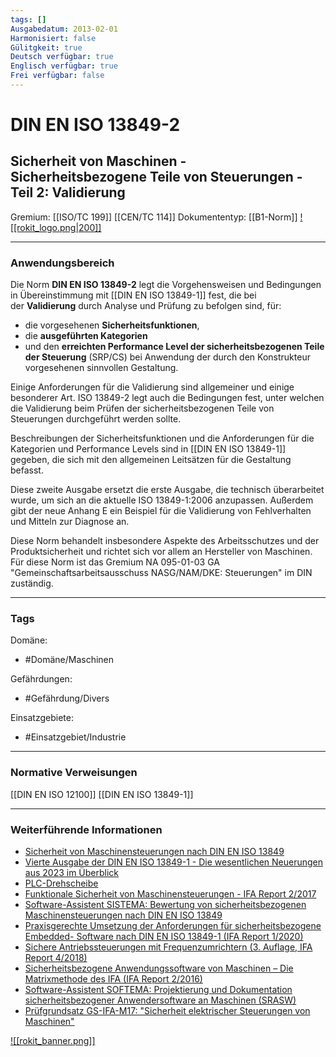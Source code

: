 ```yaml
---
tags: []
Ausgabedatum: 2013-02-01
Harmonisiert: false
Gülitgkeit: true
Deutsch verfügbar: true
Englisch verfügbar: true
Frei verfügbar: false
---
```


# DIN EN ISO 13849-2
## Sicherheit von Maschinen - Sicherheitsbezogene Teile von Steuerungen - Teil 2: Validierung

Gremium: [[ISO/TC 199]] [[CEN/TC 114]]
Dokumententyp: [[B1-Norm]]
[![[rokit_logo.png|200]]](https://public-robots.de/)

***
### Anwendungsbereich

Die Norm **DIN EN ISO 13849-2** legt die Vorgehensweisen und Bedingungen in Übereinstimmung mit [[DIN EN ISO 13849-1]] fest, die bei der **Validierung** durch Analyse und Prüfung zu befolgen sind, für:

- die vorgesehenen **Sicherheitsfunktionen**,
- die **ausgeführten Kategorien**
- und den **erreichten Performance Level der sicherheitsbezogenen Teile der Steuerung** (SRP/CS) bei Anwendung der durch den Konstrukteur vorgesehenen sinnvollen Gestaltung.

Einige Anforderungen für die Validierung sind allgemeiner und einige besonderer Art. ISO 13849-2 legt auch die Bedingungen fest, unter welchen die Validierung beim Prüfen der sicherheitsbezogenen Teile von Steuerungen durchgeführt werden sollte.

Beschreibungen der Sicherheitsfunktionen und die Anforderungen für die Kategorien und Performance Levels sind in [[DIN EN ISO 13849-1]] gegeben, die sich mit den allgemeinen Leitsätzen für die Gestaltung befasst.

Diese zweite Ausgabe ersetzt die erste Ausgabe, die technisch überarbeitet wurde, um sich an die aktuelle ISO 13849-1:2006 anzupassen. Außerdem gibt der neue Anhang E ein Beispiel für die Validierung von Fehlverhalten und Mitteln zur Diagnose an.

Diese Norm behandelt insbesondere Aspekte des Arbeitsschutzes und der Produktsicherheit und richtet sich vor allem an Hersteller von Maschinen.  
Für diese Norm ist das Gremium NA 095-01-03 GA "Gemeinschaftsarbeitsausschuss NASG/NAM/DKE: Steuerungen" im DIN zuständig.

***
### Tags

Domäne:
- #Domäne/Maschinen 

Gefährdungen:
- #Gefährdung/Divers 

Einsatzgebiete:
- #Einsatzgebiet/Industrie 

***
### Normative Verweisungen

[[DIN EN ISO 12100]]
[[DIN EN ISO 13849-1]]


***
### Weiterführende Informationen

- [Sicherheit von Maschinensteuerungen nach DIN EN ISO 13849](https://www.dguv.de/ifa/praxishilfen/praxishilfen-maschinenschutz/sicherheit-von-maschinensteuerungen/index.jsp)
- [Vierte Ausgabe der DIN EN ISO 13849-1 - Die wesentlichen Neuerungen aus 2023 im Überblick](https://publikationen.dguv.de/forschung/ifa/allgemeine-informationen/4755/vierte-ausgabe-der-din-en-iso-13849-1-die-wesentlichen-neuerungen-aus-2023-im-ueberblick)
- [PLC-Drehscheibe](https://www.dguv.de/ifa/praxishilfen/praxishilfen-maschinenschutz/performance-level-calculator/index.jsp)
- [Funktionale Sicherheit von Maschinensteuerungen - IFA Report 2/2017](https://www.dguv.de/ifa/publikationen/reports-download/reports-2017/ifa-report-2-2017/index.jsp)
- [Software-Assistent SISTEMA: Bewertung von sicherheitsbezogenen Maschinensteuerungen nach DIN EN ISO 13849](https://www.dguv.de/ifa/praxishilfen/praxishilfen-maschinenschutz/software-sistema/index.jsp)
- [Praxisgerechte Umsetzung der Anforderungen für sicherheitsbezogene Embedded- Software nach DIN EN ISO 13849-1 (IFA Report 1/2020)](https://www.dguv.de/ifa/publikationen/reports-download/reports-2020/ifa-report-1-2020/index.jsp)
- [Sichere Antriebssteuerungen mit Frequenzumrichtern (3. Auflage, IFA Report 4/2018)](https://www.dguv.de/ifa/publikationen/reports-download/reports-2018/ifa-report-4-2018/index.jsp)
- [Sicherheitsbezogene Anwendungssoftware von Maschinen – Die Matrixmethode des IFA (IFA Report 2/2016)](https://www.dguv.de/ifa/publikationen/reports-download/reports-2016/ifa-report-2-2016/index.jsp)
- [Software-Assistent SOFTEMA: Projektierung und Dokumentation sicherheitsbezogener Anwendersoftware an Maschinen (SRASW)](https://www.dguv.de/ifa/praxishilfen/praxishilfen-maschinenschutz/software-softema/index.jsp)
- [Prüfgrundsatz GS-IFA-M17: "Sicherheit elektrischer Steuerungen von Maschinen"](https://www.dguv.de/dguv-test/prod-pruef-zert/pruefgrundsaetze-erfahrung/pruefgrundsaetze/ifa/index.jsp)

[![[rokit_banner.png]]](https://public-robots.de/)
